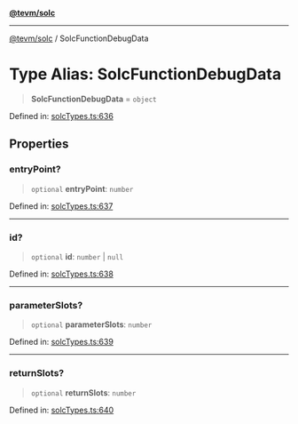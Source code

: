 [**@tevm/solc**](../README.md)

***

[@tevm/solc](../globals.md) / SolcFunctionDebugData

# Type Alias: SolcFunctionDebugData

> **SolcFunctionDebugData** = `object`

Defined in: [solcTypes.ts:636](https://github.com/evmts/compiler/blob/main/packages/solc/src/solcTypes.ts#L636)

## Properties

### entryPoint?

> `optional` **entryPoint**: `number`

Defined in: [solcTypes.ts:637](https://github.com/evmts/compiler/blob/main/packages/solc/src/solcTypes.ts#L637)

***

### id?

> `optional` **id**: `number` \| `null`

Defined in: [solcTypes.ts:638](https://github.com/evmts/compiler/blob/main/packages/solc/src/solcTypes.ts#L638)

***

### parameterSlots?

> `optional` **parameterSlots**: `number`

Defined in: [solcTypes.ts:639](https://github.com/evmts/compiler/blob/main/packages/solc/src/solcTypes.ts#L639)

***

### returnSlots?

> `optional` **returnSlots**: `number`

Defined in: [solcTypes.ts:640](https://github.com/evmts/compiler/blob/main/packages/solc/src/solcTypes.ts#L640)
